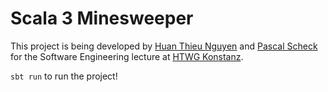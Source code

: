 # Scala 3 Minesweeper
This project is being developed by [Huan Thieu Nguyen](https://github.com/huanie) and [Pascal Scheck](https://github.com/pascal-ain) for the Software Engineering lecture at [HTWG Konstanz](https://www.htwg-konstanz.de/).

``sbt run`` to run the project!
